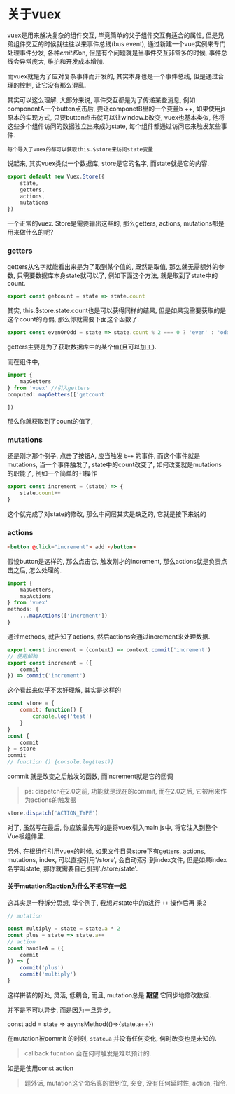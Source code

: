 <!--
Created: Mon Aug 26 2019 15:17:32 GMT+0800 (China Standard Time)
Modified: Mon Aug 26 2019 15:17:32 GMT+0800 (China Standard Time)
-->
# 关于vuex

vuex是用来解决复杂的组件交互, 毕竟简单的父子组件交互有适合的属性, 但是兄弟组件交互的时候就往往以来事件总线(bus event), 通过新建一个vue实例来专门处理事件分发, 各种$emit和$on, 但是有个问题就是当事件交互非常多的时候, 事件总线会异常庞大, 维护和开发成本增加. 

而vuex就是为了应对复杂事件而开发的, 其实本身也是一个事件总线, 但是通过合理的控制, 让它没有那么混乱. 

其实可以这么理解, 大部分来说, 事件交互都是为了传递某些消息, 例如componentA一个button点击后, 要让componetB里的一个变量b ++, 如果使用js原本的实现方式, 只要button点击就可以让window.b改变, vuex也基本类似, 他将这些多个组件访问的数据独立出来成为state, 每个组件都通过访问它来触发某些事件. 

`每个导入了vuex的都可以获取this.$store来访问state变量` 

说起来, 其实vuex类似一个数据库, store是它的名字, 而state就是它的内容. 

``` js
export default new Vuex.Store({
    state,
    getters,
    actions,
    mutations
})
```

一个正常的vuex. Store是需要输出这些的, 那么getters, actions, mutations都是用来做什么的呢? 

### getters

getters从名字就能看出来是为了取到某个值的, 既然是取值, 那么就无需额外的参数, 只需要数据库本身state就可以了, 例如下面这个方法, 就是取到了state中的count. 

``` js
export const getcount = state => state.count
```

其实, this.$store.state.count也是可以获得同样的结果, 但是如果我需要获取的是这个count的奇偶, 那么你就需要下面这个函数了. 

``` js
export const evenOrOdd = state => state.count % 2 === 0 ? 'even' : 'odd'
```

getters主要是为了获取数据库中的某个值(且可以加工). 

而在组件中, 

``` js
import {
    mapGetters
} from 'vuex' //引入getters
computed: mapGetters(['getcount'
```

  	])

那么你就获取到了count的值了, 

### mutations

还是刚才那个例子, 点击了按钮A, 应当触发 `b++` 的事件, 而这个事件就是mutations, 当一个事件触发了, state中的count改变了, 如何改变就是mutations的职能了, 例如一个简单的+1操作

``` js
export const increment = (state) => {
    state.count++
}
```

这个就完成了对state的修改, 那么中间层其实是缺乏的, 它就是接下来说的

### actions

``` html
<button @click="increment"> add </button>
```

假设button是这样的, 那么点击它, 触发刚才的increment, 那么actions就是负责点击之后, 怎么处理的. 

``` js
import {
    mapGetters,
    mapActions
} from 'vuex'
methods: {
    ...mapActions(['increment'])
}
```

通过methods, 就告知了actions, 然后actions会通过increment来处理数据. 

``` js
export const increment = (context) => context.commit('increment')
// 使用解构
export const increment = ({
    commit
}) => commit('increment')
```

这个看起来似乎不太好理解, 其实是这样的

``` js
const store = {
    commit: function() {
        console.log('test')
    }
}
const {
    commit
} = store
commit
// function () {console.log(test)}
```

commit 就是改变之后触发的函数, 而increment就是它的回调

> ps: dispatch在2.0之前, 功能就是现在的commit, 而在2.0之后, 它被用来作为actions的触发器

``` js
store.dispatch('ACTION_TYPE')
```

对了, 虽然写在最后, 你应该最先写的是将vuex引入main.js中, 将它注入到整个Vue根组件里. 

另外, 在根组件引用vuex的时候, 如果文件目录store下有getters, actions, mutations, index, 可以直接引用'/store', 会自动索引到index文件, 但是如果index名字叫state, 那你就需要自己引到'./store/state'. 

#### 关于mutation和action为什么不把写在一起

这其实是一种拆分思想, 举个例子, 我想对state中的a进行 `++` 操作后再 乘2

``` js
// mutation
```

``` js
const multiply = state = state.a * 2
const plus = state => state.a++
// action
const handleA = ({
    commit
}) => {
    commit('plus')
    commit('multiply')
}
```

这样拼装的好处, 灵活, 低耦合, 而且, mutation总是 **期望** 它同步地修改数据. 

并不是不可以异步, 而是因为一旦异步, 

const add = state => asynsMethod(()=>{state.a++})

在mutation被commit 的时刻, `state.a` 并没有任何变化, 何时改变也是未知的. 

> callback fucntion 会在何时触发是难以预计的. 

如是是使用const action 

> 题外话, mutation这个命名真的很到位, 突变, 没有任何延时性, action, 指令. 

